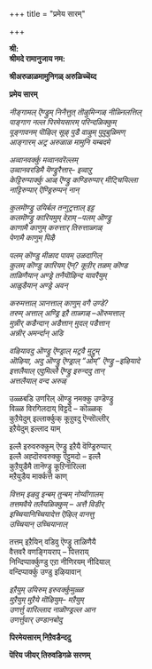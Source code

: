 +++
title = "प्रमेय सारम्"

+++

**श्री:**  
**श्रीमदे रामानुजाय नम:**

**श्रीअरुळाळमामुनिगळ् अरुळिच्चॆय्द**

**प्रमेय सारम्**

*नीङ्गामल् ऎण्ड्रुम् निनैत्तुत् तॊऴुमिन्गळ् नीळ्निलत्तिल्*  
*पाङ्गाग नल्ल पिरमेयसारम् परिन्दळिक्कुम्*  
*पूङ्गावनम् पॊऴिल् सूऴ् पुडै वाऴुम् पुदुबुळिमण्*  
*आङ्गारम् अट्र अरुळाळ मामुनि यम्बदमे*

*अव्वानवर्क्कु मव्वानवरॆल्लम्*  
*उव्वानवरडिमै यॆण्ड्रुरैत्तार्– इव्वाऱु*  
*केट्टिरुप्पार्क्कु आळ् ऎण्ड्रु कण्डिरुप्पार् मीट्चियिल्ला*  
*नाट्टिरुप्पार् ऎण्ड्रिरुप्पन् नान्*

*कुलमॊण्ड्रु उयिर्बल तन्गुट्रत्ताल् इट्ट*  
*कलमॊण्ड्रु कारियमुम् वेऱाम् –पलम् ऒण्ड्रु*  
*काणामै काणुम् करुत्तार् तिरुत्ताळ्गळ्*  
*पेणामै काणुम् पिऴै*

*पलम् कॊण्डु मीळाद पावम् उळदागिल्*  
*कुलम् कॊण्डु कारियम् ऎन्? कूऱीर् तळम् कॊण्ड*  
*ताळिणैयान् अण्ड्रे तनैयॊऴिन्द यावरैयुम्*  
*आळुडैयान् अण्ड्रे अवन्*

*करुमत्ताल् ञानत्ताल् काणुम् वगै उण्डे?*  
*तरुम् अत्ताल् अण्ड्रि इऱै ताळ्गळ् –ऒरुमत्ताल्*  
*मुन्नीर् कडैन्दान् अडैत्तान् मुदल् पडैत्तान्*  
*अन्नीर् अमर्न्दान् अडि*

*वऴियावदु ऒण्ड्रु ऎण्ड्राल् मट्रवै मुट्रुम्  
ऒऴिया, अदु ऒण्ड्रु ऎण्ड्राल् “ओम्” ऎण्ड्रु –इऴियादे  
इत्तलैयाल् एदुमिल्लै ऎण्ड्रु इरुन्ददु तान्  
अत्तलैयाल् वन्द अरुळ्*

उळ्ळबडि उणरिल् ऒण्ड्रु नमक्कु उण्डॆण्ड्रु  
विळ्ळ विरगिलदाय् विट्टदे – कॊळ्ळक्  
कुऱैयेदुम् इल्लार्क्कुक् कूऱुवदु ऎन्सॊल्लीर्  
इऱैयेदुम् इल्लाद याम्

इल्लै इरुवरुक्कुम् ऎण्ड्रु इऱैयै वॆण्ड्रिरुप्पार्  
इल्लै अह्दॊरुवरुक्कु ऎट्टुमदो – इल्लै  
कुऱैयुडैमै तानॆण्ड्रु कूऱिनारिल्ला  
मऱैयुडैय मार्क्कत्ते काण्

*वित्तम् इऴवु इन्बम् तुन्बम् नोय्वीगालम्*  
*तत्तमवैये तलैयळिक्कुम् – अत्तै विडीर्*  
*इच्चियानिच्चियादेत्त ऎऴिल् वानत्तु*  
*उच्चियान् उच्चियानाल्*

तत्तम् इऱैयिन् वडिवु ऎण्ड्रु ताळिणैयै  
वैत्तवरै वणङ्गियराप् – पित्तराय्  
निन्दिप्पार्क्कुण्डु एऱा नीणिरयम् नीदियाल्  
वन्दिप्पार्क्कु उण्डु इऴियावान्

*इऱैयुम् उयिरुम् इरुवर्क्कुमुळ्ळ*  
*मुऱैयुम् मुऱैये मॊऴियुम्– मऱैयुम्*  
*उणर्त्तु वारिल्लाद नाळॊण्ड्रल्ल आन*  
*उणर्त्तुवार् उण्डानबोदु*

**पिरमेयसारम् निऱैवडैन्ददु**

**पॆरिय जीयर् तिरुवडिगळे सरणम्**

